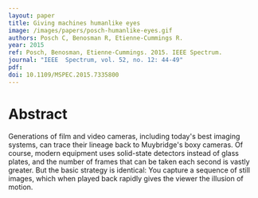 ```yaml
---
layout: paper
title: Giving machines humanlike eyes
image: /images/papers/posch-humanlike-eyes.gif
authors: Posch C, Benosman R, Etienne-Cummings R.
year: 2015
ref: Posch, Benosman, Etienne-Cummings. 2015. IEEE Spectrum.
journal: "IEEE  Spectrum, vol. 52, no. 12: 44-49"
pdf: 
doi: 10.1109/MSPEC.2015.7335800
---
```


# Abstract
Generations of film and video cameras, including today's best imaging systems, can trace their lineage back to Muybridge's boxy cameras. Of course, modern equipment uses solid-state detectors instead of glass plates, and the number of frames that can be taken each second is vastly greater. But the basic strategy is identical: You capture a sequence of still images, which when played back rapidly gives the viewer the illusion of motion.

